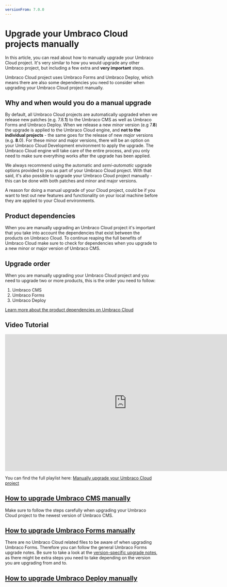 ```yaml
---
versionFrom: 7.0.0
---
```


# Upgrade your Umbraco Cloud projects manually

In this article, you can read about how to manually upgrade your Umbraco Cloud project. It's very similar to how you would upgrade any other Umbraco project, but including a few extra and **very important** steps.

Umbraco Cloud project uses Umbraco Forms and Umbraco Deploy, which means there are also some dependencies you need to consider when upgrading your Umbraco Cloud project manually.

## Why and when would you do a manual upgrade

By default, all Umbraco Cloud projects are automatically upgraded when we release new patches (e.g. 7.8.**1**) to the Umbraco CMS as well as Umbraco Forms and Umbraco Deploy. When we release a new *minor* version (e.g 7.**8**) the upgrade is applied to the Umbraco Cloud engine, and **not to the individual projects** - the same goes for the release of new *major* versions (e.g. **8**.0). For these minor and major versions, there will be an option on your Umbraco Cloud Development environment to apply the upgrade. The Umbraco Cloud engine will take care of the entire process, and you only need to make sure everything works after the upgrade has been applied.

We always recommend using the automatic and *semi-automatic* upgrade options provided to you as part of your Umbraco Cloud project. With that said, it's also possible to upgrade your Umbraco Cloud project manually - this can be done with both patches and minor and major versions.

A reason for doing a manual upgrade of your Cloud project, could be if you want to test out new features and functionality on your local machine before they are applied to your Cloud environments.

## Product dependencies

When you are manually upgrading an Umbraco Cloud project it's important that you take into account the dependencies that exist between the products on Umbraco Cloud. To continue reaping the full benefits of Umbraco Cloud make sure to check for dependencies when you upgrade to a new minor or major version of Umbraco CMS.

## Upgrade order

When you are manually upgrading your Umbraco Cloud project and you need to upgrade two or more products, this is the order you need to follow:

1. Umbraco CMS
2. Umbraco Forms
3. Umbraco Deploy

[Learn more about the product dependencies on Umbraco Cloud](../Product-Dependencies)

## Video Tutorial

<iframe width="800" height="450" src="https://www.youtube.com/embed/A0Kzgsb4EGQ?rel=0" frameborder="0" allow="autoplay; encrypted-media" allowfullscreen></iframe>

You can find the full playlist here: [Manually upgrade your Umbraco Cloud project](https://www.youtube.com/playlist?list=PLgX62vUaGZsFy6I695OINpxhddOe-lOIP)

## [How to upgrade Umbraco CMS manually](Manual-CMS-upgrade.md)

Make sure to follow the steps carefully when upgrading your Umbraco Cloud project to the newest version of Umbraco CMS.

## [How to upgrade Umbraco Forms manually](https://our.umbraco.com/documentation/Add-ons/UmbracoForms/Installation/ManualUpgrade)

There are no Umbraco Cloud related files to be aware of when upgrading Umbraco Forms. Therefore you can follow the general Umbraco Forms upgrade notes. Be sure to take a look at the [version-specific upgrade notes](https://our.umbraco.com/documentation/Add-ons/UmbracoForms/Installation/Version-Specific), as there might be extra steps you need to take depending on the version you are upgrading from and to.

## [How to upgrade Umbraco Deploy manually](Manual-Upgrade-Deploy)
